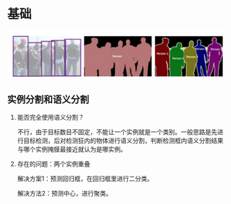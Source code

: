 # 基础

![](../../../img/article/2021-11-03-13-35-03.png)
## 实例分割和语义分割
1. 能否完全使用语义分割？

   不行，由于目标数目不固定，不能让一个实例就是一个类别。一般思路是先进行目标检测，后对检测狂内的物体进行语义分割，判断检测框内语义分割结果与哪个实例掩膜最接近就认为是哪实例。

2. 存在的问题：两个实例重叠
   
   解决方案1：预测回归框，在回归框里进行二分类。
   
   解决方法2：预测中心，进行聚类。

   
